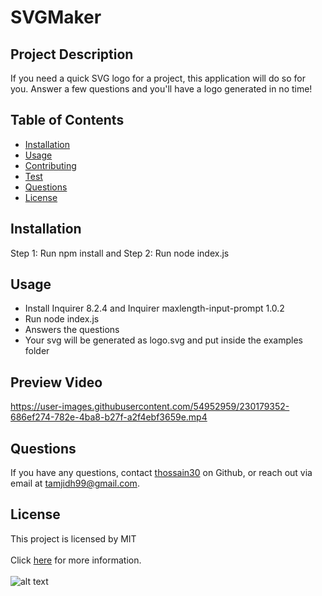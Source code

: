 # SVGMaker

## Project Description
If you need a quick SVG logo for a project, this application will do so for you. Answer a few questions and you'll have a logo generated in no time!

## Table of Contents
* [Installation](#installation)
* [Usage](#usage)
* [Contributing](#contributing)
* [Test](#test)
* [Questions](#questions)
* [License](#license)

## Installation
Step 1: Run npm install and Step 2: Run node index.js

## Usage
* Install Inquirer 8.2.4 and Inquirer maxlength-input-prompt 1.0.2
* Run node index.js 
* Answers the questions
* Your svg will be generated as logo.svg and put inside the examples folder

## Preview Video

https://user-images.githubusercontent.com/54952959/230179352-686ef274-782e-4ba8-b27f-a2f4ebf3659e.mp4

## Questions 
If you have any questions, contact [thossain30](https://github.com/thossain30) on Github, or reach out via email at tamjidh99@gmail.com.

## License
This project is licensed by MIT
<br></br>
Click [here](https://opensource.org/licenses/MIT) for more information.
<br></br>
![alt text](https://img.shields.io/badge/License-MIT-yellow.svg)
